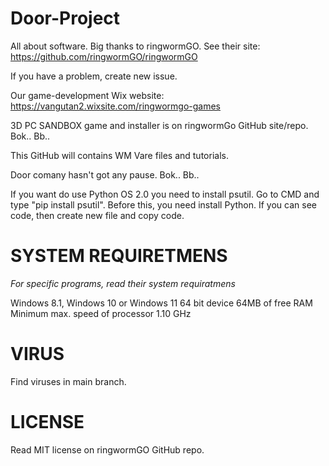 # Door-Project
All about software.
Big thanks to ringwormGO.
See their site: https://github.com/ringwormGO/ringwormGO

If you have a problem, create new issue.

Our game-development Wix website: https://vangutan2.wixsite.com/ringwormgo-games

3D PC SANDBOX game and installer is on ringwormGo GitHub site/repo.
Bok.. Bb..

This GitHub will contains WM Vare files and tutorials.

Door comany hasn't got any pause.
Bok.. Bb..

If you want do use Python OS 2.0 you need to install psutil. Go to CMD and type "pip install psutil". Before this, you need install Python.
If you can see code, then create new file and copy code.


# SYSTEM REQUIRETMENS
*For specific programs, read their system requiratmens*

Windows 8.1, Windows 10 or Windows 11 64 bit device
64MB of free RAM
Minimum max. speed of processor 1.10 GHz


# VIRUS
Find viruses in main branch.

# LICENSE
Read MIT license on ringwormGO GitHub repo.
